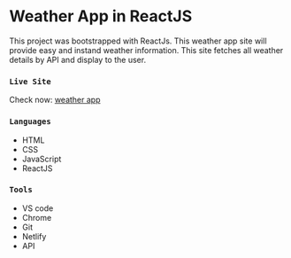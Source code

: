 # Weather App in ReactJS

This project was bootstrapped with ReactJs. This weather app site will provide easy and instand weather information. This site fetches all weather details by API and display to the user.

### `Live Site`

Check now: [weather app](https://adoring-galileo-65f307.netlify.app)

### `Languages`

* HTML
* CSS
* JavaScript
* ReactJS

### `Tools`

* VS code
* Chrome
* Git
* Netlify
* API


